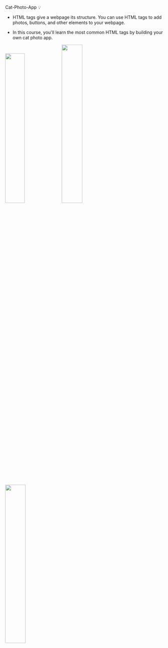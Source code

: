 Cat-Photo-App 💡

- HTML tags give a webpage its structure. You can use HTML tags to add photos, buttons, and other elements to your webpage.

- In this course, you'll learn the most common HTML tags by building your own cat photo app.

<img src="https://github.com/Hager-elhwarii/Responsive-Web-Design-FreeCodeCamp/assets/80959882/3d8cbe34-3fad-4f15-ae25-553855799764" width="35%"/>
<img src="https://github.com/Hager-elhwarii/Responsive-Web-Design-FreeCodeCamp/assets/80959882/3edd08f8-4bc8-4b30-9b82-eeb97306b215" width="36%"/>
<img src="https://github.com/Hager-elhwarii/Responsive-Web-Design-FreeCodeCamp/assets/80959882/d50e2032-89ee-4ace-b510-c058856b5066" width="36%"/>
